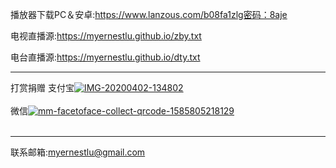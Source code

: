 播放器下载PC＆安卓:https://www.lanzous.com/b08fa1zlg密码：8aje

电视直播源:https://myernestlu.github.io/zby.txt

电台直播源:https://myernestlu.github.io/dty.txt

-----------------------------------------------
打赏捐赠
支付宝<a href="https://postimg.cc/CR7HZbjF" target="_blank"><img src="https://i.postimg.cc/CR7HZbjF/IMG-20200402-134802.jpg" alt="IMG-20200402-134802"/></a><br/><br/>
微信<a href="https://postimg.cc/LYczdDMV" target="_blank"><img src="https://i.postimg.cc/LYczdDMV/mm-facetoface-collect-qrcode-1585805218129.png" alt="mm-facetoface-collect-qrcode-1585805218129"/></a><br/><br/>


-----------------------------------------------
联系邮箱:myernestlu@gmail.com
